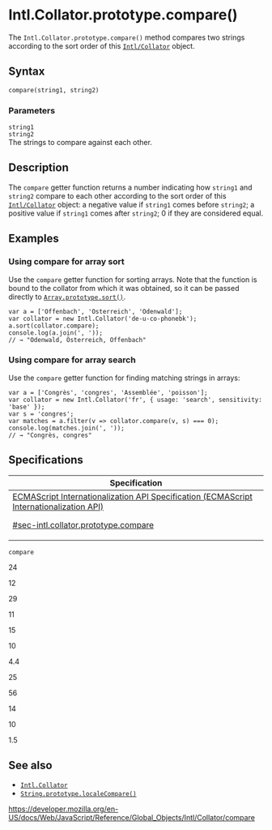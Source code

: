 # Intl.Collator.prototype.compare()

The `Intl.Collator.prototype.compare()` method compares two strings according to the sort order of this [`Intl/Collator`](../collator) object.

## Syntax

    compare(string1, string2)

### Parameters

`string1`  
`string2`  
The strings to compare against each other.

## Description

The `compare` getter function returns a number indicating how `string1` and `string2` compare to each other according to the sort order of this [`Intl/Collator`](../collator) object: a negative value if `string1` comes before `string2`; a positive value if `string1` comes after `string2`; 0 if they are considered equal.

## Examples

### Using compare for array sort

Use the `compare` getter function for sorting arrays. Note that the function is bound to the collator from which it was obtained, so it can be passed directly to [`Array.prototype.sort()`](../../array/sort).

    var a = ['Offenbach', 'Österreich', 'Odenwald'];
    var collator = new Intl.Collator('de-u-co-phonebk');
    a.sort(collator.compare);
    console.log(a.join(', '));
    // → "Odenwald, Österreich, Offenbach"

### Using compare for array search

Use the `compare` getter function for finding matching strings in arrays:

    var a = ['Congrès', 'congres', 'Assemblée', 'poisson'];
    var collator = new Intl.Collator('fr', { usage: 'search', sensitivity: 'base' });
    var s = 'congres';
    var matches = a.filter(v => collator.compare(v, s) === 0);
    console.log(matches.join(', '));
    // → "Congrès, congres"

## Specifications

<table><thead><tr class="header"><th>Specification</th></tr></thead><tbody><tr class="odd"><td><a href="https://tc39.es/ecma402/#sec-intl.collator.prototype.compare">ECMAScript Internationalization API Specification (ECMAScript Internationalization API) 
<br/>

<span class="small">#sec-intl.collator.prototype.compare</span></a></td></tr></tbody></table>

`compare`

24

12

29

11

15

10

4.4

25

56

14

10

1.5

## See also

-   [`Intl.Collator`](../collator)
-   [`String.prototype.localeCompare()`](../../string/localecompare)

<a href="https://developer.mozilla.org/en-US/docs/Web/JavaScript/Reference/Global_Objects/Intl/Collator/compare" class="_attribution-link">https://developer.mozilla.org/en-US/docs/Web/JavaScript/Reference/Global_Objects/Intl/Collator/compare</a>
